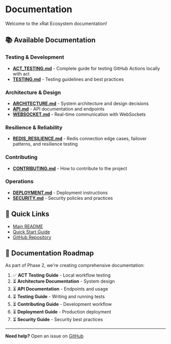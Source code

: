 # Documentation

Welcome to the xRat Ecosystem documentation!

## 📚 Available Documentation

### Testing & Development
- **[ACT_TESTING.md](./ACT_TESTING.md)** - Complete guide for testing GitHub Actions locally with act
- **[TESTING.md](./TESTING.md)** - Testing guidelines and best practices

### Architecture & Design
- **[ARCHITECTURE.md](./ARCHITECTURE.md)** - System architecture and design decisions
- **[API.md](./API.md)** - API documentation and endpoints
- **[WEBSOCKET.md](./WEBSOCKET.md)** - Real-time communication with WebSockets

### Resilience & Reliability
- **[REDIS_RESILIENCE.md](./REDIS_RESILIENCE.md)** - Redis connection edge cases, failover patterns, and resilience testing

### Contributing
- **[CONTRIBUTING.md](./CONTRIBUTING.md)** - How to contribute to the project

### Operations
- **[DEPLOYMENT.md](./DEPLOYMENT.md)** - Deployment instructions
- **[SECURITY.md](./SECURITY.md)** - Security policies and practices

## 🚀 Quick Links

- [Main README](../README.md)
- [Quick Start Guide](../QUICKSTART.md)
- [GitHub Repository](https://github.com/rootkitoriginal/xRatEcosystem)

## 📖 Documentation Roadmap

As part of Phase 2, we're creating comprehensive documentation:

1. ✅ **ACT Testing Guide** - Local workflow testing
2. ⏳ **Architecture Documentation** - System design
3. ⏳ **API Documentation** - Endpoints and usage
4. ⏳ **Testing Guide** - Writing and running tests
5. ⏳ **Contributing Guide** - Development workflow
6. ⏳ **Deployment Guide** - Production deployment
7. ⏳ **Security Guide** - Security best practices

---

**Need help?** Open an issue on [GitHub](https://github.com/rootkitoriginal/xRatEcosystem/issues)
